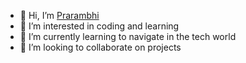 - 👋 Hi, I’m [Prarambhi](https://github.com/Prarambhi)
- 👀 I’m interested in coding and learning
- 🌱 I’m currently learning to navigate in the tech world
- 💞️ I’m looking to collaborate on projects




<!---
Prarambhi/Prarambhi is a ✨ special ✨ repository because its `README.md` (this file) appears on your GitHub profile.
You can click the Preview link to take a look at your changes.
--->
